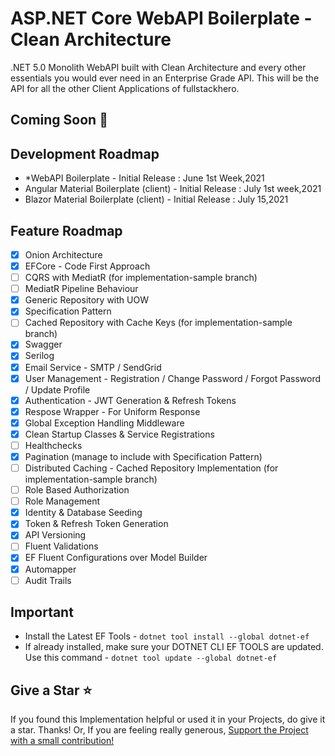 # ASP.NET Core WebAPI Boilerplate - Clean Architecture

.NET 5.0 Monolith WebAPI built with Clean Architecture and every other essentials you would ever need in an Enterprise Grade API. This will be the API for all the other Client Applications of fullstackhero.

## Coming Soon 🚀

## Development Roadmap

- *WebAPI Boilerplate - Initial Release : June 1st Week,2021
- Angular Material Boilerplate (client) - Initial Release : July 1st week,2021
- Blazor Material Boilerplate (client) - Initial Release : July 15,2021

## Feature Roadmap

- [x] Onion Architecture
- [x] EFCore - Code First Approach
- [ ] CQRS with MediatR (for implementation-sample branch)
- [ ] MediatR Pipeline Behaviour
- [x] Generic Repository with UOW
- [x] Specification Pattern
- [ ] Cached Repository with Cache Keys (for implementation-sample branch)
- [x] Swagger
- [x] Serilog
- [x] Email Service - SMTP / SendGrid
- [x] User Management - Registration / Change Password / Forgot Password / Update Profile
- [x] Authentication - JWT Generation & Refresh Tokens
- [x] Respose Wrapper - For Uniform Response
- [x] Global Exception Handling Middleware
- [x] Clean Startup Classes & Service Registrations
- [ ] Healthchecks
- [x] Pagination (manage to include with Specification Pattern)
- [ ] Distributed Caching - Cached Repository Implementation (for implementation-sample branch)
- [ ] Role Based Authorization
- [ ] Role Management
- [x] Identity & Database Seeding
- [x] Token & Refresh Token Generation
- [x] API Versioning
- [ ] Fluent Validations
- [x] EF Fluent Configurations over Model Builder
- [x] Automapper
- [ ] Audit Trails

## Important

- Install the Latest EF Tools - `dotnet tool install --global dotnet-ef`
- If already installed, make sure your DOTNET CLI EF TOOLS are updated. Use this command - `dotnet tool update --global dotnet-ef`

## Give a Star :star:

If you found this Implementation helpful or used it in your Projects, do give it a star. Thanks! Or, If you are feeling really generous, [Support the Project with a small contribution!](https://www.buymeacoffee.com/codewithmukesh)
